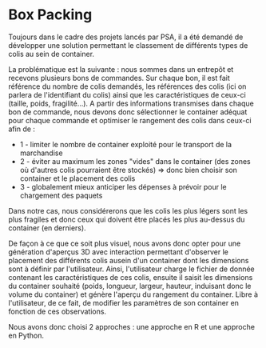 # Box Packing
Toujours dans le cadre des projets lancés par PSA, il a été demandé de développer une solution permettant le classement de différents types de colis au sein de container. 

La problématique est la suivante : nous sommes dans un entrepôt et recevons plusieurs bons de commandes. Sur chaque bon, il est fait référence du nombre de colis demandés, les références des colis (ici on parlera de l'identifiant du colis) ainsi que les caractéristiques de ceux-ci (taille, poids, fragilité...). A partir des informations transmises dans chaque bon de commande, nous devons donc sélectionner le container adéquat pour chaque commande et optimiser le rangement des colis dans ceux-ci afin de :

  * 1 - limiter le nombre de container exploité pour le transport de la marchandise 
  * 2 - éviter au maximum les zones "vides" dans le container (des zones où d'autres colis pourraient être stockés) => donc bien choisir son container et le placement des colis
  * 3 - globalement mieux anticiper les dépenses à prévoir pour le chargement des paquets 

Dans notre cas, nous considérerons que les colis les plus légers sont les plus fragiles et donc ceux qui doivent être placés les plus au-dessus du container (en derniers).

De façon à ce que ce soit plus visuel, nous avons donc opter pour une génération d'aperçus 3D avec interaction permettant d'observer le placement des différents colis ausein d'un container dont les dimensions sont à définir par l'utilisateur. Ainsi, l'utilisateur charge le fichier de donnée contenant les caractéristiques de ces colis, ensuite il saisit les dimensions du container souhaité (poids, longueur, largeur, hauteur, induisant donc le volume du container) et génère l'aperçu du rangement du container. Libre à l'utilisateur, de ce fait, de modifier les paramètres de son container en fonction de ces observations.

Nous avons donc choisi 2 approches : une approche en R et une approche en Python.
